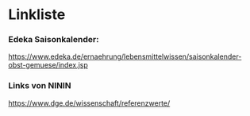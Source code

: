 # Linkliste

### Edeka Saisonkalender:
https://www.edeka.de/ernaehrung/lebensmittelwissen/saisonkalender-obst-gemuese/index.jsp

### Links von NININ
https://www.dge.de/wissenschaft/referenzwerte/
